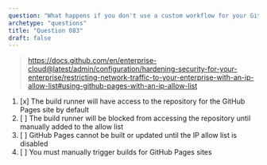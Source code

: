 ```yaml
---
question: "What happens if you don't use a custom workflow for your GitHub Pages site when an IP allow list is in place?"
archetype: "questions"
title: "Question 083"
draft: false
---
```


> https://docs.github.com/en/enterprise-cloud@latest/admin/configuration/hardening-security-for-your-enterprise/restricting-network-traffic-to-your-enterprise-with-an-ip-allow-list#using-github-pages-with-an-ip-allow-list
1. [x] The build runner will have access to the repository for the GitHub Pages site by default
1. [ ] The build runner will be blocked from accessing the repository until manually added to the allow list
1. [ ] GitHub Pages cannot be built or updated until the IP allow list is disabled
1. [ ] You must manually trigger builds for GitHub Pages sites
